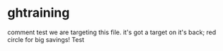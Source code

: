 # ghtraining
comment test 
we are targeting this file. it's got a target on it's back; red circle for big savings!
Test
